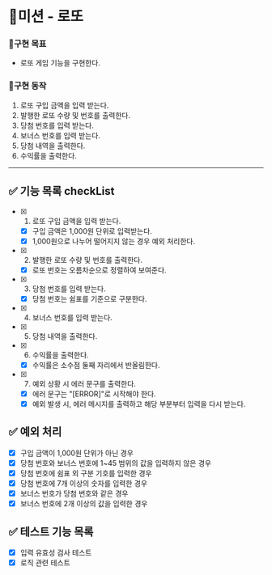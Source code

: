 # 🚀미션 - 로또

### 💙구현 목표

- 로또 게임 기능을 구현한다.

### 📜구현 동작

1. 로또 구입 금액을 입력 받는다.
2. 발행한 로또 수량 및 번호를 출력한다.
3. 당첨 번호를 입력 받는다.
4. 보너스 번호를 입력 받는다.
5. 당첨 내역을 출력한다.
6. 수익률을 출력한다.

---

## ✅ 기능 목록 checkList

- [x] 1. 로또 구입 금액을 입력 받는다.
  - [x] 구입 금액은 1,000원 단위로 입력받는다.
  - [x] 1,000원으로 나누어 떨어지지 않는 경우 예외 처리한다.
- [x] 2. 발행한 로또 수량 및 번호를 출력한다.
  - [x] 로또 번호는 오름차순으로 정렬하여 보여준다.
- [x] 3. 당첨 번호를 입력 받는다.
  - [x] 당첨 번호는 쉼표를 기준으로 구분한다.
- [x] 4. 보너스 번호를 입력 받는다.
- [x] 5. 당첨 내역을 출력한다.
- [x] 6. 수익률을 출력한다.
  - [x] 수익률은 소수점 둘째 자리에서 반올림한다.
- [x] 7. 예외 상황 시 에러 문구를 출력한다.
  - [x] 에러 문구는 "[ERROR]"로 시작해야 한다.
  - [x] 예외 발생 시, 에러 메시지를 출력하고 해당 부분부터 입력을 다시 받는다.

## ✅ 예외 처리

- [x] 구입 금액이 1,000원 단위가 아닌 경우
- [x] 당첨 번호와 보너스 번호에 1~45 범위의 값을 입력하지 않은 경우
- [x] 당첨 번호에 쉼표 외 구분 기호를 입력한 경우
- [x] 당첨 번호에 7개 이상의 숫자를 입력한 경우
- [x] 보너스 번호가 당첨 번호와 같은 경우
- [x] 보너스 번호에 2개 이상의 값을 입력한 경우

## ✅ 테스트 기능 목록

- [x] 입력 유효성 검사 테스트
- [x] 로직 관련 테스트
